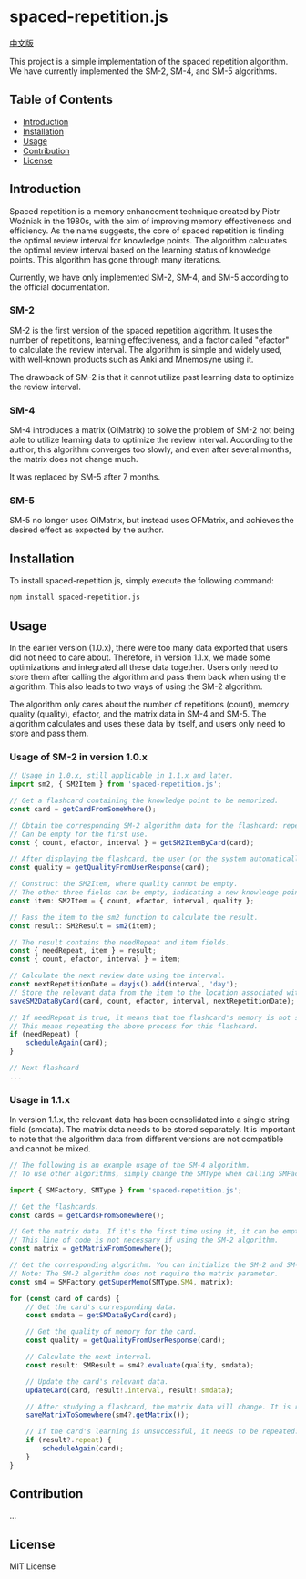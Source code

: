 # spaced-repetition.js

[中文版](README.zh.md)

This project is a simple implementation of the spaced repetition algorithm. We have currently implemented the SM-2, SM-4, and SM-5 algorithms.

## Table of Contents

- [Introduction](#Introduction)
- [Installation](#Installation)
- [Usage](#Usage)
- [Contribution](#Contribution)
- [License](#License)

## Introduction
Spaced repetition is a memory enhancement technique created by Piotr Woźniak in the 1980s, with the aim of improving memory effectiveness and efficiency. As the name suggests, the core of spaced repetition is finding the optimal review interval for knowledge points. The algorithm calculates the optimal review interval based on the learning status of knowledge points. This algorithm has gone through many iterations.

Currently, we have only implemented SM-2, SM-4, and SM-5 according to the official documentation.

### SM-2

SM-2 is the first version of the spaced repetition algorithm. It uses the number of repetitions, learning effectiveness, and a factor called "efactor" to calculate the review interval. The algorithm is simple and widely used, with well-known products such as Anki and Mnemosyne using it.

The drawback of SM-2 is that it cannot utilize past learning data to optimize the review interval.

### SM-4

SM-4 introduces a matrix (OIMatrix) to solve the problem of SM-2 not being able to utilize learning data to optimize the review interval. According to the author, this algorithm converges too slowly, and even after several months, the matrix does not change much.

It was replaced by SM-5 after 7 months.

### SM-5

SM-5 no longer uses OIMatrix, but instead uses OFMatrix, and achieves the desired effect as expected by the author.

## Installation

To install spaced-repetition.js, simply execute the following command:

```bash
npm install spaced-repetition.js
```

## Usage

In the earlier version (1.0.x), there were too many data exported that users did not need to care about. Therefore, in version 1.1.x, we made some optimizations and integrated all these data together. Users only need to store them after calling the algorithm and pass them back when using the algorithm. This also leads to two ways of using the SM-2 algorithm.

The algorithm only cares about the number of repetitions (count), memory quality (quality), efactor, and the matrix data in SM-4 and SM-5. The algorithm calculates and uses these data by itself, and users only need to store and pass them.

### Usage of SM-2 in version 1.0.x

```ts
// Usage in 1.0.x, still applicable in 1.1.x and later.
import sm2, { SM2Item } from 'spaced-repetition.js';

// Get a flashcard containing the knowledge point to be memorized.
const card = getCardFromSomeWhere();

// Obtain the corresponding SM-2 algorithm data for the flashcard: repetition count, efactor, interval.
// Can be empty for the first use.
const { count, efactor, interval } = getSM2ItemByCard(card);

// After displaying the flashcard, the user (or the system automatically) evaluates the memory for this session, with a score of 0, 1, 2, 3, 4, or 5.
const quality = getQualityFromUserResponse(card);

// Construct the SM2Item, where quality cannot be empty.
// The other three fields can be empty, indicating a new knowledge point with no SM-2 related data.
const item: SM2Item = { count, efactor, interval, quality };

// Pass the item to the sm2 function to calculate the result.
const result: SM2Result = sm2(item);

// The result contains the needRepeat and item fields.
const { needRepeat, item } = result;
const { count, efactor, interval } = item;

// Calculate the next review date using the interval.
const nextRepetitionDate = dayjs().add(interval, 'day');
// Store the relevant data from the item to the location associated with the flashcard for future use.
saveSM2DataByCard(card, count, efactor, interval, nextRepetitionDate);

// If needRepeat is true, it means that the flashcard's memory is not strong enough and needs to be reviewed again until it becomes false.
// This means repeating the above process for this flashcard.
if (needRepeat) {
    scheduleAgain(card);
}

// Next flashcard
...
```

### Usage in 1.1.x

In version 1.1.x, the relevant data has been consolidated into a single string field (smdata). The matrix data needs to be stored separately. It is important to note that the algorithm data from different versions are not compatible and cannot be mixed.

```ts
// The following is an example usage of the SM-4 algorithm.
// To use other algorithms, simply change the SMType when calling SMFactory.getSuperMemo.

import { SMFactory, SMType } from 'spaced-repetition.js';

// Get the flashcards.
const cards = getCardsFromSomewhere();

// Get the matrix data. If it's the first time using it, it can be empty, and the algorithm will automatically initialize the data. 
// This line of code is not necessary if using the SM-2 algorithm.
const matrix = getMatrixFromSomewhere();

// Get the corresponding algorithm. You can initialize the SM-2 and SM-5 algorithms using SMType.SM2 and SMType.SM5, respectively.
// Note: The SM-2 algorithm does not require the matrix parameter.
const sm4 = SMFactory.getSuperMemo(SMType.SM4, matrix);

for (const card of cards) {
    // Get the card's corresponding data.
    const smdata = getSMDataByCard(card);

    // Get the quality of memory for the card.
    const quality = getQualityFromUserResponse(card);

    // Calculate the next interval.
    const result: SMResult = sm4?.evaluate(quality, smdata);

    // Update the card's relevant data.
    updateCard(card, result!.interval, result!.smdata);

    // After studying a flashcard, the matrix data will change. It is recommended to save it promptly.
    saveMatrixToSomewhere(sm4?.getMatrix());

    // If the card's learning is unsuccessful, it needs to be repeated.
    if (result?.repeat) {
        scheduleAgain(card);
    }
}

```

## Contribution

…

## License

MIT License